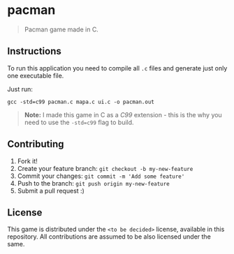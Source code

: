 # pacman

> Pacman game made in C.

## Instructions

To run this application you need to compile all `.c` files and generate just only one executable file.

Just run:

`gcc -std=c99 pacman.c mapa.c ui.c -o pacman.out`

> **Note:** I made this game in C as a *C99* extension - this is the why you need to use the `-std=c99` flag to build.

## Contributing

1. Fork it!
1. Create your feature branch: `git checkout -b my-new-feature`
1. Commit your changes: `git commit -m 'Add some feature'`
1. Push to the branch: `git push origin my-new-feature`
1. Submit a pull request :)

## License

This game is distributed under the `<to be decided>` license, available in this repository. All contributions are assumed to be also licensed under the same.
